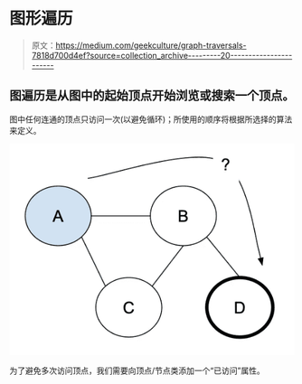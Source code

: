 # 图形遍历

> 原文：<https://medium.com/geekculture/graph-traversals-7818d700d4ef?source=collection_archive---------20----------------------->

## 图遍历是从图中的起始顶点开始浏览或搜索一个顶点。

图中任何连通的顶点只访问一次(以避免循环)；所使用的顺序将根据所选择的算法来定义。

![](img/b34e430c4c25e8e7f1cc7757da02c5a8.png)

为了避免多次访问顶点，我们需要向顶点/节点类添加一个“已访问”属性。